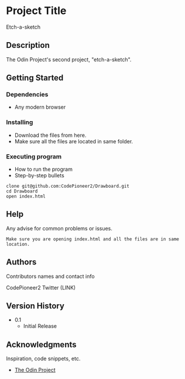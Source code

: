 # Project Title

Etch-a-sketch

## Description

The Odin Project's second project, "etch-a-sketch".

## Getting Started

### Dependencies

* Any modern browser

### Installing

* Download the files from here.
* Make sure all the files are located in same folder.

### Executing program

* How to run the program
* Step-by-step bullets
```
clone git@github.com:CodePioneer2/Drawboard.git
cd Drawboard
open index.html
```

## Help

Any advise for common problems or issues.
```
Make sure you are opening index.html and all the files are in same location.
```

## Authors

Contributors names and contact info

CodePioneer2 
Twitter (LINK)

## Version History

* 0.1
    * Initial Release

## Acknowledgments

Inspiration, code snippets, etc.
* [The Odin Project](https://www.theodinproject.com/lessons/foundations-etch-a-sketch)